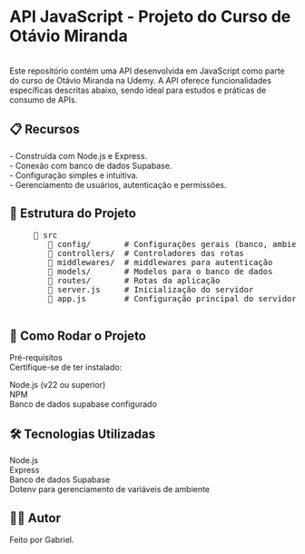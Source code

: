 <h1>API JavaScript - Projeto do Curso de Otávio Miranda</h1>
 <br>
Este repositório contém uma API desenvolvida em JavaScript como parte do curso de Otávio Miranda na Udemy. A API oferece funcionalidades específicas descritas abaixo, sendo ideal para estudos e práticas de consumo de APIs.

<h2>📋 Recursos</h2>
 - Construída com Node.js e Express. <br>
 - Conexão com banco de dados Supabase. <br>
 - Configuração simples e intuitiva. <br>
 - Gerenciamento de usuários, autenticação e permissões. <br>

<h2>📁 Estrutura do Projeto</h2>

 <pre>
     📂 src
        📂 config/       # Configurações gerais (banco, ambiente)
        📂 controllers/  # Controladores das rotas
        📂 middlewares/  # middlewares para autenticação
        📂 models/       # Modelos para o banco de dados
        📂 routes/       # Rotas da aplicação
        📄 server.js     # Inicialização do servidor
        📄 app.js        # Configuração principal do servidor
 </pre>



<h2>🚀 Como Rodar o Projeto</h2>
Pré-requisitos <br>
Certifique-se de ter instalado: <br>

Node.js (v22 ou superior) <br>
NPM <br>
Banco de dados supabase configurado <br>

<h2>🛠 Tecnologias Utilizadas</h2>
Node.js <br>
Express <br>
Banco de dados Supabase <br>
Dotenv para gerenciamento de variáveis de ambiente <br>

<h2>🙋‍♂️ Autor</h2>
Feito por Gabriel.